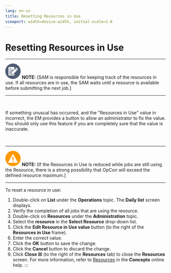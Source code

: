 ```yaml
---
lang: en-us
title: Resetting Resources in Use
viewport: width=device-width, initial-scale=1.0
---
```


#  Resetting Resources in Use

  -------------------------------------------------------------------------------------------------------------------------------- ------------------------------------------------------------------------------------------------------------------------------------------------------------------------------------------------
  ![White pencil/paper icon on gray circular background](../../../Resources/Images/note-icon(48x48).png "Note icon")   **NOTE:** [SAM is responsible for keeping track of the resources in use. If all resources are in use, the SAM waits until a resource is available before submitting the next job.]
  -------------------------------------------------------------------------------------------------------------------------------- ------------------------------------------------------------------------------------------------------------------------------------------------------------------------------------------------

 

If something unusual has occurred, and the \"Resources in Use\" value in
incorrect, the EM provides a button to allow an administrator to fix the
value. You should only use this feature if you are completely sure that
the value is inaccurate.

 

  ------------------------------------------------------------------------------------------------------------------------------------- -------------------------------------------------------------------------------------------------------------------------------------------------------------------------------------------------------------------
  ![White triangle icon on yellow circlular background](../../../Resources/Images/caution-icon(48x48).png "Caution icon")   **NOTE:** [If the Resources in Use is reduced while jobs are still using the Resource, there is a strong possibility that OpCon will exceed the defined resource maximum.]
  ------------------------------------------------------------------------------------------------------------------------------------- -------------------------------------------------------------------------------------------------------------------------------------------------------------------------------------------------------------------

To reset a resource in use:

1.  Double-click on **List** under the **Operations** topic. The **Daily
    list** screen displays.
2.  Verify the completion of all jobs that are using the resource.
3.  Double-click on **Resources** under the **Administration** topic.
4.  Select the **resource** in the **Select Resource** drop-down list.
5.  Click the **Edit Resource in Use value** button (to the right of the
    **Resources in Use** frame).
6.  Enter the *correct* value.
7.  Click the **OK** button to save the change.
8.  Click the **Cancel** button to discard the change.
9.  Click **Close ☒** (to the right of the **Resources** tab) to close
    the **Resources** screen. For more information, refer to
    [Resources](../../Concepts/Resources.md) in the
    **Concepts** online help.
:::

 

